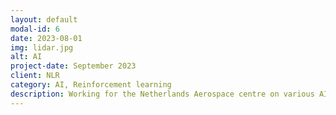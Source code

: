 ```yaml
---
layout: default
modal-id: 6
date: 2023-08-01
img: lidar.jpg
alt: AI
project-date: September 2023
client: NLR
category: AI, Reinforcement learning
description: Working for the Netherlands Aerospace centre on various AI projects. 
---
```

